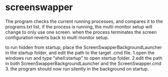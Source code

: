 # screenswapper

The program checks the current running processes, and compares it to the programs.txt list, if the process is running, the multi-monitor setup will change to only use one screen. when the process terminates the screen configuration reverts back to multi monitor setup.

to run hidden from startup, place the ScreenSwapperBackgroundLauncher in the startup folder, and edit the path to the target .cmd file.
1.open the windows run and type "shell:startup" to open startup folder.
2.edit the path in both ScreenSwapperBackgroundLauncher and the ScreenSwapper.cmd
3. the program should now run silently in the background on startup.


